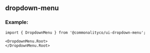 ## dropdown-menu

### Example:
```tsx
import { DropdownMenu } from '@commonalityco/ui-dropdown-menu';

<DropdownMenu.Root>
</DropdownMenu.Root>

```
